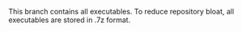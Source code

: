 This branch contains all executables. To reduce repository bloat, all executables are stored in .7z format.